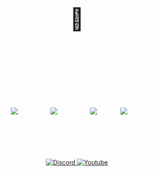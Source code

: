  <style>
        body {
            background-image: url('https://thumb.ac-illust.com/fa/fabddbc45df887b954734d6aa7860e8e_t.jpeg');
            background-size: cover;
            background-position: center;
            background-repeat: no-repeat;
            color: #ffffff; /* 텍스트 색상을 설정하세요 */
            padding: 50px; /* 내용과의 간격을 조절하세요 */
        }
</style>
<div align="center">
<h1><a style="font-size: 50px;">👋</a><br>반갑습니다! </h1>
<p><strong>자바스크립트</strong>와 <strong>타입스크립트</strong> 학생 개발자 <strong>바닐라</strong>입니다.</p>

<br/>

<h3>🔥 자주쓰는 언어 🔥</h3>
  <p>
    <img src="https://img.shields.io/badge/JavaScript-F7DF1E?style=for-the-badge&logo=JavaScript&logoColor=black" alt="JavaScript"/> 
    <img src="https://img.shields.io/badge/TypeScript-3178C6?style=for-the-badge&logo=TypeScript&logoColor=white" alt="TypeScript"/> 
    <img src="https://img.shields.io/badge/HTML5-E34F26?style=for-the-badge&logo=HTML5&logoColor=white" alt="HTML5"/>
    <img src="https://img.shields.io/badge/CSS3-1572B6?style=for-the-badge&logo=CSS3&logoColor=white" alt="CSS3"/>
  </p>
<br/>
<h3>💬 소셜 🗨️</h3>
<p style="text-decoration: none;">
  <a href="https://discord.com/users/1053585025074999369">
    <img src="https://img.shields.io/badge/discord-7289da?style=for-the-badge&logo=discord&logoColor=white" alt="Discord"/>
  </a>
  <a href="https://www.youtube.com/channel/UCeujnhsrlo4dcgW78VQH7NQ">
    <img src="https://img.shields.io/badge/youtube-FF0000?style=for-the-badge&logo=youtube&logoColor=white" alt="Youtube"/>
  </a>
</p>

<br>
  <span style="font-size: 2px; opacity: 0.1%;">&#169; 2024. Nilla. all rights reserved.</span>
</div>
